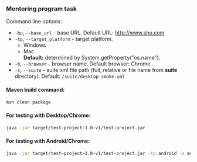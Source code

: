 ### Mentoring program task
Command line options:
* `-bu`, `--base_url` - base URL. Default URL: http://www.sho.com
* `-tp`, `--target_platform` - target platform.  
   * Windows
   * Mac   
   **Default:** determined by System.getProperty("os.name").
* `-b`, `--browser` - browser name. Default browser: Chrome
* `-s`, `--suite` - suite xml file path (full, relative or file name from **suite** directory). Default: `/suite/desktop-smoke.xml`

#### Maven build command:
```bash
mvn clean package
```

#### For testing with Desktop/Chrome:
```bash
java -jar target/test-project-1.0-v1/test-project.jar 
```

#### For testing with Android/Chrome:
```bash
java -jar target/test-project-1.0-v1/test-project.jar -tp android -s mobile-smoke.xml
```
